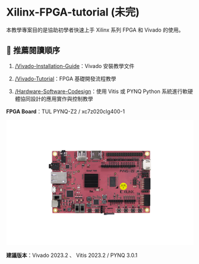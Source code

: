 # Xilinx-FPGA-tutorial (未完)
本教學專案目的是協助初學者快速上手 Xilinx 系列 FPGA 和 Vivado 的使用。

## 📘 推薦閱讀順序

1.  [/Vivado-Installation-Guide](./Vivado-Installation-Guide/)：Vivado 安裝教學文件  

2.  [/Vivado-Tutorial](./Vivado-Tutorial/)：FPGA 基礎開發流程教學  

3.  [/Hardware-Software-Codesign](./Hardware-Software-Codesign/)：使用 Vitis 或 PYNQ Python 系統進行軟硬體協同設計的應用實作與控制教學  
  
**FPGA Board**：TUL PYNQ-Z2 / xc7z020clg400-1   

![PYNQ-Z2](PYNQ-Z2.png)

**建議版本**：Vivado 2023.2 、 Vitis 2023.2 / PYNQ 3.0.1  
